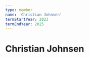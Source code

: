 ```yaml
---
type: member
name: 'Christian Johnsen'
termStartYear: 2023
termEndYear: 2025
---
```


# Christian Johnsen
